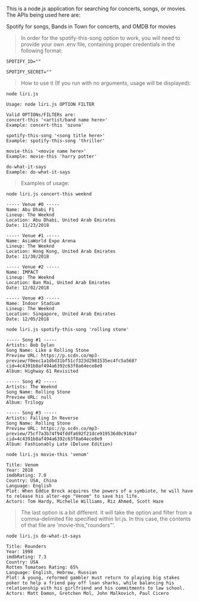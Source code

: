 This is a node.js application for searching for concerts, songs, or movies. The APIs being used here are:

Spotify for songs, Bands in Town for concerts, and OMDB for movies


>In order for the spotify-this-song option to work, you will need to provide your own .env file, containing proper credentials in the following format:

```
SPOTIFY_ID=""

SPOTIFY_SECRET=""
```

>How to use it (If you run with no arguments, usage will be displayed):
```
node liri.js

Usage: node liri.js OPTION FILTER

Valid OPTIONs/FILTERs are:
concert-this '<artist/band name here>'
Example: concert-this 'ozuna'

spotify-this-song '<song title here>'
Example: spotify-this-song 'thriller'

movie-this '<movie name here>'
Example: movie-this 'harry potter'

do-what-it-says
Example: do-what-it-says
```

>Examples of usage:
```
node liri.js concert-this weeknd

----- Venue #0 -----
Name: Abu Dhabi F1
Lineup: The Weeknd
Location: Abu Dhabi, United Arab Emirates
Date: 11/23/2018

----- Venue #1 -----
Name: AsiaWorld Expo Arena
Lineup: The Weeknd
Location: Hong Kong, United Arab Emirates
Date: 11/30/2018

----- Venue #2 -----
Name: IMPACT
Lineup: The Weeknd
Location: Ban Mai, United Arab Emirates
Date: 12/02/2018

----- Venue #3 -----
Name: Indoor Stadium
Lineup: The Weeknd
Location: Singapore, United Arab Emirates
Date: 12/05/2018
```

```
node liri.js spotify-this-song 'rolling stone'

----- Song #1 -----
Artists: Bob Dylan
Song Name: Like a Rolling Stone
Preview URL: https://p.scdn.co/mp3-preview/f0eec1a1dbd31bf51cf323d2981535ec4fc5a568?cid=4c4391b8af494a6392c63f8a64ece8e9
Album: Highway 61 Revisited

----- Song #2 -----
Artists: The Weeknd
Song Name: Rolling Stone
Preview URL: null
Album: Trilogy

----- Song #3 -----
Artists: Falling In Reverse
Song Name: Rolling Stone
Preview URL: https://p.scdn.co/mp3-preview/75cf7a3b74f94fddfa692f21dce919536d0c910a?cid=4c4391b8af494a6392c63f8a64ece8e9
Album: Fashionably Late (Deluxe Edition)
```

```
node liri.js movie-this 'venom'

Title: Venom
Year: 2018
imdbRating: 7.0
Country: USA, China
Language: English
Plot: When Eddie Brock acquires the powers of a symbiote, he will have to release his alter-ego "Venom" to save his life.
Actors: Tom Hardy, Michelle Williams, Riz Ahmed, Scott Haze
```

>The last option is a bit different. It will take the option and filter from a comma-delimited file specified within liri.js. In this case, the contents of that file are 'movie-this,"rounders"'.
```
node liri.js do-what-it-says

Title: Rounders
Year: 1998
imdbRating: 7.3
Country: USA
Rotten Tomatoes Rating: 65%
Language: English, Hebrew, Russian
Plot: A young, reformed gambler must return to playing big stakes poker to help a friend pay off loan sharks, while balancing his relationship with his girlfriend and his commitments to law school.
Actors: Matt Damon, Gretchen Mol, John Malkovich, Paul Cicero
```
